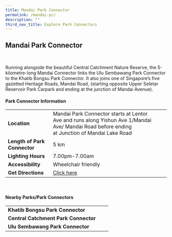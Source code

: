 ```yaml
---
title: Mandai Park Connector
permalink: /mandai-pc/
description: ""
third_nav_title: Explore Park Connectors
---
```

## Mandai Park Connector

<br>

Running alongside the beautiful Central Catchment Nature Reserve, the 5-kilometre-long Mandai Connector links the Ulu Sembawang Park Connector to the Khatib Bongsu Park Connector. It also joins one of Singapore’s five gazetted Heritage Roads, Mandai Road, (starting opposite Upper Seletar Reservoir Park Carpark and ending at the junction of Mandai Avenue).

#### Park Connector Information

|  |  |  |
| -------- | -------- | -------- |
| **Location** | Mandai&nbsp;Park Connector starts at&nbsp;Lentor Ave&nbsp;and runs along Yishun Ave 1/Mandai Ave/ Mandai Road before ending at&nbsp;Junction of Mandai Lake Road |  |
| **Length of Park Connector** | 5 km|  |
| **Lighting Hours** | 7.00pm-7.00am | |
| **Accessibility** | Wheelchair friendly | |
| **Get Directions** | [Click here](https://www.onemap.gov.sg/v2/?lat=1.41475767268468&amp;lng=103.807909236003) | |

<br>

#### Nearby Parks/Park Connectors

|   |  |  |
| -------- | -------- | -------- |
| **Khatib Bongsu Park Connector** |  |  |
| **Central Catchment Park Connector** |  |  |
| **Ulu Sembawang Park Connector** |  |  |
